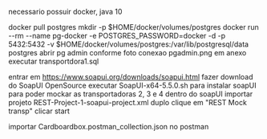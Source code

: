 necessario possuir docker, java 10

docker pull postgres
mkdir -p $HOME/docker/volumes/postgres
docker run --rm --name pg-docker -e POSTGRES_PASSWORD=docker -d -p 5432:5432 -v $HOME/docker/volumes/postgres:/var/lib/postgresql/data postgres
abrir pg admin conforme foto conexao pgadmin.png em anexo
executar transportdora1.sql

entrar em https://www.soapui.org/downloads/soapui.html
fazer download do SoapUI OpenSource
executar SoapUI-x64-5.5.0.sh para instalar soapUI para poder mockar as transportadoras 2, 3 e 4
dentro do soapUI importar projeto REST-Project-1-soapui-project.xml
duplo clique em "REST Mock transp"
clicar start

importar Cardboardbox.postman_collection.json no postman
